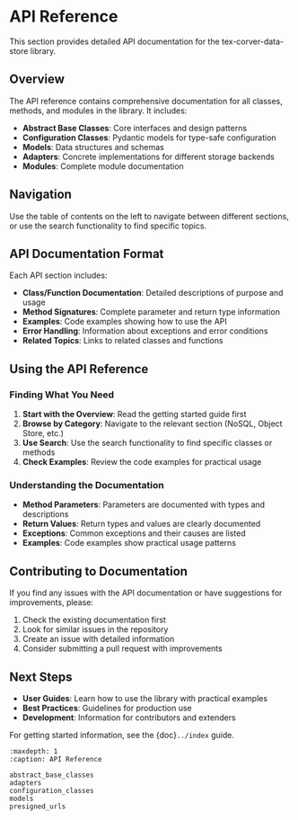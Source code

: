 # API Reference

This section provides detailed API documentation for the tex-corver-data-store library.

## Overview

The API reference contains comprehensive documentation for all classes, methods, and modules in the library. It includes:

- **Abstract Base Classes**: Core interfaces and design patterns
- **Configuration Classes**: Pydantic models for type-safe configuration
- **Models**: Data structures and schemas
- **Adapters**: Concrete implementations for different storage backends
- **Modules**: Complete module documentation

## Navigation

Use the table of contents on the left to navigate between different sections, or use the search functionality to find specific topics.

## API Documentation Format

Each API section includes:

- **Class/Function Documentation**: Detailed descriptions of purpose and usage
- **Method Signatures**: Complete parameter and return type information
- **Examples**: Code examples showing how to use the API
- **Error Handling**: Information about exceptions and error conditions
- **Related Topics**: Links to related classes and functions

## Using the API Reference

### Finding What You Need

1. **Start with the Overview**: Read the getting started guide first
2. **Browse by Category**: Navigate to the relevant section (NoSQL, Object Store, etc.)
3. **Use Search**: Use the search functionality to find specific classes or methods
4. **Check Examples**: Review the code examples for practical usage

### Understanding the Documentation

- **Method Parameters**: Parameters are documented with types and descriptions
- **Return Values**: Return types and values are clearly documented
- **Exceptions**: Common exceptions and their causes are listed
- **Examples**: Code examples show practical usage patterns

## Contributing to Documentation

If you find any issues with the API documentation or have suggestions for improvements, please:

1. Check the existing documentation first
2. Look for similar issues in the repository
3. Create an issue with detailed information
4. Consider submitting a pull request with improvements

## Next Steps

- **User Guides**: Learn how to use the library with practical examples
- **Best Practices**: Guidelines for production use
- **Development**: Information for contributors and extenders

For getting started information, see the {doc}`../index` guide.

```{toctree}
:maxdepth: 1
:caption: API Reference

abstract_base_classes
adapters
configuration_classes
models
presigned_urls